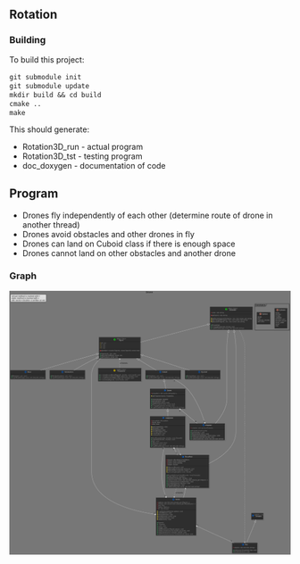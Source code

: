 ## Rotation

### Building

To build this project:
```
git submodule init
git submodule update
mkdir build && cd build
cmake ..
make
```
This should generate:
* Rotation3D_run - actual program
* Rotation3D_tst - testing program
* doc_doxygen - documentation of code

## Program

* Drones fly independently of each other (determine route of drone in another thread)
* Drones avoid obstacles and other drones in fly
* Drones can land on Cuboid class if there is enough space
* Drones cannot land on other obstacles and another drone

### Graph

![graph](docs/Graph-Drone.png)

